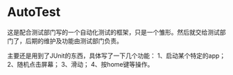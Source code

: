 # AutoTest
这是配合测试部门写的一个自动化测试的框架，只是一个雏形。然后就交给测试部门了，后期的维护及功能由测试部门负责。

主要还是用到了JUnit的东西，具体写了一下几个功能：
1、启动某个特定的app；
2、随机点击屏幕；
3、滑动；
4、按home键等操作。
